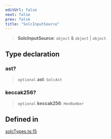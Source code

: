 ```yaml
---
editUrl: false
next: false
prev: false
title: "SolcInputSource"
---
```


> **SolcInputSource**: `object` & `object` \| `object`

## Type declaration

### ast?

> `optional` **ast**: `SolcAst`

### keccak256?

> `optional` **keccak256**: `HexNumber`

## Defined in

[solcTypes.ts:15](https://github.com/qbzzt/tevm-monorepo/blob/main/bundler-packages/solc/src/solcTypes.ts#L15)
